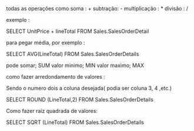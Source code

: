  todas as operações como 
 soma : +
 subtração: -
 multiplicação : *
 divisão : /

 exemplo : 

SELECT UnitPrice + lineTotal 
FROM Sales.SalesOrderDetail


para pegar média, por exemplo : 

SELECT AVG(LineTotal)
FROM Sales.SalesOrderDetails

pode somar; SUM
valor minimo; MIN
valor maximo; MAX

como fazer arredondamento de valores : 

Sendo o numero dois a coluna desejada( podia ser coluna 3, 4 ,etc.)

SELECT ROUND (LineTotal,2)
FROM Sales.SalesOrderDetails



Como fazer raiz quadrada de valores: 

SELECT SQRT (LineTotal)
FROM Sales.SalesOrderDetails
